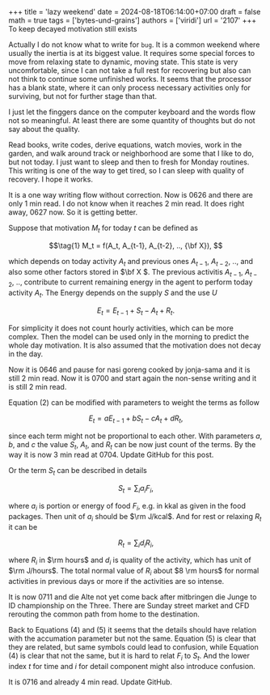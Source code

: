 +++
title = 'lazy weekend'
date = 2024-08-18T06:14:00+07:00
draft = false
math = true
tags = ['bytes-und-grains']
authors = ['viridi']
url = '2107'
+++
To keep decayed motivation still exists<!--more-->

Actually I do not know what to write for `bug`. It is a common weekend where usually the inertia is at its biggest value. It requires some special forces to move from relaxing state to dynamic, moving state. This state is very uncomfortable, since I can not take a full rest for recovering but also can not think to continue some unfinished works. It seems that the processor has a blank state, where it can only process necessary activities only for surviving, but not for further stage than that.

I just let the finggers dance on the computer keyboard and the words flow not so meaningful. At least there are some quantity of thoughts but do not say about the quality.

Read books, write codes, derive equations, watch movies, work in the garden, and walk around track or neighborhood are some that I like to do, but not today. I just want to sleep and then to fresh for Monday routines. This writing is one of the way to get tired, so I can sleep with quality of recovery. I hope it works.

It is a one way writing flow without correction. Now is 0626 and there are only 1 min read. I do not know when it reaches 2 min read. It does right away, 0627 now. So it is getting better.

Suppose that motivation $M_t$ for today $t$ can be defined as

$$\tag{1}
M_t = f(A_t, A_{t-1}, A_{t-2}, .., {\bf X}), 
$$

which depends on today activity $A_t$ and previous ones $A_{t-1}$, $A_{t-2}$, .., and also some other factors stored in $\bf X $. The previous activitis $A_{t-1}$, $A_{t-2}$, .., contribute to current remaining energy in the agent to perform today activity $A_t$. The Energy depends on the supply $S$ and the use $U$

$$\tag{2}
E_t = E_{t-1} + S_t - A_t + R_t.
$$

For simplicity it does not count hourly activities, which can be more complex. Then the model can be used only in the morning to predict the whole day motivation. It is also assumed that the motivation does not decay in the day.

Now it is 0646 and pause for nasi goreng cooked by jonja-sama and it is still 2 min read. Now it is 0700 and start again the non-sense writing and it is still 2 min read.

Equation (2) can be modified with parameters to weight the terms as follow

$$\tag{3}
E_t = a E_{t-1} + b S_t - c A_t + d R_t,
$$

since each term might not be proportional to each other. With parameters $a$, $b$, and $c$ the value $S_t$, $A_t$, and $R_t$ can be now just count of the terms. By the way it is now 3 min read at 0704. Update GitHub for this post.

Or the term $S_t$ can be described in details

$$\tag{4}
S_t = \sum_i a_i F_i,
$$

where $a_i$ is portion or energy of food $F_i$, e.g. in kkal as given in the food packages. Then unit of $a_i$ should be $\rm J/kcal$. And for rest or relaxing $R_t$ it can be

$$\tag{5}
R_t = \sum_i d_i R_i,
$$

where $R_i$ in $\rm hours$ and $d_i$ is quality of the activity, which has unit of $\rm J/hours$. The total normal value of $R_i$ about $8 \rm hours$ for normal activities in previous days or more if the activities are so intense.

It is now 0711 and die Alte not yet come back after mitbringen die Junge to ID championship on the Three. There are Sunday street market and CFD rerouting the common path from home to the destination.

Back to Equations (4) and (5) it seems that the details should have relation with the accumation parameter but not the same. Equation (5) is clear that they are related, but same symbols could lead to confusion, while Equation (4) is clear that not the same, but it is hard to relat $F_i$ to $S_t$. And the lower index $t$ for time and $i$ for detail component might also introduce confusion.

It is 0716 and already 4 min read. Update GitHub.
